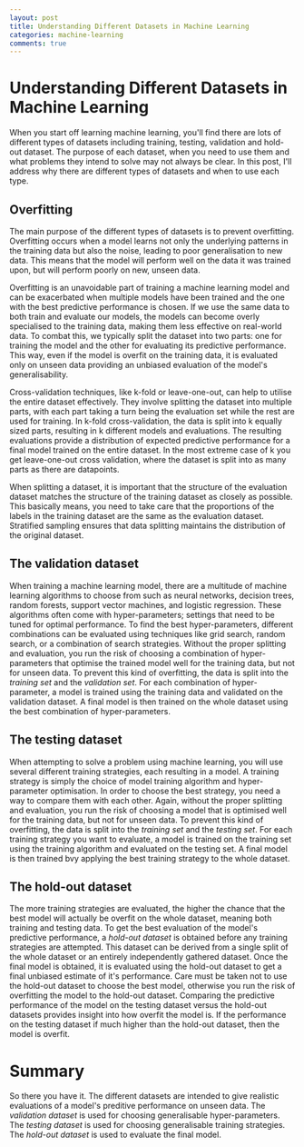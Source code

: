 ```yaml
---
layout: post
title: Understanding Different Datasets in Machine Learning
categories: machine-learning
comments: true
---
```


# Understanding Different Datasets in Machine Learning

When you start off learning machine learning, you'll find there are lots of different types of datasets including training, testing, validation and hold-out dataset.
The purpose of each dataset, when you need to use them and what problems they intend to solve may not always be clear.
In this post, I'll address why there are different types of datasets and when to use each type. 

<!--## Key Concepts

Before diving into the types of datasets, it's essential to grasp some fundamental concepts: performance measures and overfitting.

### Performance Measures

Performance measures are crucial for evaluating how well a machine learning model performs.
They are calculated by making predictions for a dataset for which the outcome has already been observed.
Many problems are reduced to making a binary decision: the outcome *is* something (or the positive case), or the outcome *is not* something (the negative case).
By comparing the observed outcome with the predicted outcome you get a confusion matrix that looks a little like this:

|                     |  **Predicted Positive** |  **Predicted Negative** |
|:-------------------:|:-----------------------:|:-----------------------:|
| **Actual Positive** | True Positive (TP)      | False Negative (FN)     |
| **Actual Negative** | False Positive (FP)     | True Negative (TN)      |

- **True Positive (TP):** Correctly predicted positive cases.
- **True Negative (TN):** Correctly predicted negative cases.
- **False Positive (FP):** Incorrectly predicted positive cases.
- **False Negative (FN):** Incorrectly predicted negative cases.

From these, we can derive several measures of predictive performance such as the ones below (among others):

- **Sensitivity (Recall):** TP / (TP + FN). How many of the actual positive cases were predicted?
- **Specificity:** TN / (TN + FP). How many of the actual negative cases were predicted?
- **Precision:** TP / (TP + FP). How many of the predicted positive cases are actually positive.
- **Recall:** TP / (TP + FN). How many of the actual positive cases were predicted?

These metrics help in understanding the model's accuracy and reliability, especially in different scenarios.-->

## Overfitting

The main purpose of the different types of datasets is to prevent overfitting.
Overfitting occurs when a model learns not only the underlying patterns in the training data but also the noise, leading to poor generalisation to new data.
This means that the model will perform well on the data it was trained upon, but will perform poorly on new, unseen data.

Overfitting is an unavoidable part of training a machine learning model and can be exacerbated when multiple models have been trained and the one with the best predictive performance is chosen.
If we use the same data to both train and evaluate our models, the models can become overly specialised to the training data, making them less effective on real-world data.
To combat this, we typically split the dataset into two parts: one for training the model and the other for evaluating its predictive performance.
This way, even if the model is overfit on the training data, it is evaluated only on unseen data providing an unbiased evaluation of the model's generalisability.

Cross-validation techniques, like k-fold or leave-one-out, can help to utilise the entire dataset effectively.
They involve splitting the dataset into multiple parts, with each part taking a turn being the evaluation set while the rest are used for training.
In k-fold cross-validation, the data is split into k equally sized parts, resulting in k different models and evaluations.
The resulting evaluations provide a distribution of expected predictive performance for a final model trained on the entire dataset.
In the most extreme case of k you get leave-one-out cross validation, where the dataset is split into as many parts as there are datapoints.

When splitting a dataset, it is important that the structure of the evaluation dataset matches the structure of the training dataset as closely as possible.
This basically means, you need to take care that the proportions of the labels in the training dataset are the same as the evaluation dataset.
Stratified sampling ensures that data splitting maintains the distribution of the original dataset.

## The validation dataset

When training a machine learning model, there are a multitude of machine learning algorithms to choose from such as neural networks, decision trees, random forests, support vector machines, and logistic regression.
These algorithms often come with hyper-parameters; settings that need to be tuned for optimal performance.
To find the best hyper-parameters, different combinations can be evaluated using techniques like grid search, random search, or a combination of search strategies.
Without the proper splitting and evaluation, you run the risk of choosing a combination of hyper-parameters that optimise the trained model well for the training data, but not for unseen data.
To prevent this kind of overfitting, the data is split into the *training set* and the *validation set*.
For each combination of hyper-parameter, a model is trained using the training data and validated on the validation dataset.
A final model is then trained on the whole dataset using the best combination of hyper-parameters.

## The testing dataset

When attempting to solve a problem using machine learning, you will use several different training strategies, each resulting in a model.
A training strategy is simply the choice of model training algorithm and hyper-parameter optimisation.
In order to choose the best strategy, you need a way to compare them with each other.
Again, without the proper splitting and evaluation, you run the risk of choosing a model that is optimised well for the training data, but not for unseen data.
To prevent this kind of overfitting, the data is split into the *training set* and the *testing set*.
For each training strategy you want to evaluate, a model is trained on the training set using the training algorithm and evaluated on the testing set.
A final model is then trained bvy applying the best training strategy to the whole dataset.

## The hold-out dataset

The more training strategies are evaluated, the higher the chance that the best model will actually be overfit on the whole dataset, meaning both training and testing data.
To get the best evaluation of the model's predictive performance, a *hold-out dataset* is obtained before any training strategies are attempted.
This dataset can be derived from a single split of the whole dataset or an entirely independently gathered dataset.
Once the final model is obtained, it is evaluated using the hold-out dataset to get a final unbiased estimate of it's performance.
Care must be taken not to use the hold-out dataset to choose the best model, otherwise you run the risk of overfitting the model to the hold-out dataset.
Comparing the predictive performance of the model on the testing dataset versus the hold-out datasets provides insight into how overfit the model is.
If the performance on the testing dataset if much higher than the hold-out dataset, then the model is overfit.

# Summary

So there you have it.
The different datasets are intended to give realistic evaluations of a model's preditive performance on unseen data.
The *validation dataset* is used for choosing generalisable hyper-parameters.
The *testing dataset* is used for choosing generalisable training strategies.
The *hold-out dataset* is used to evaluate the final model.
